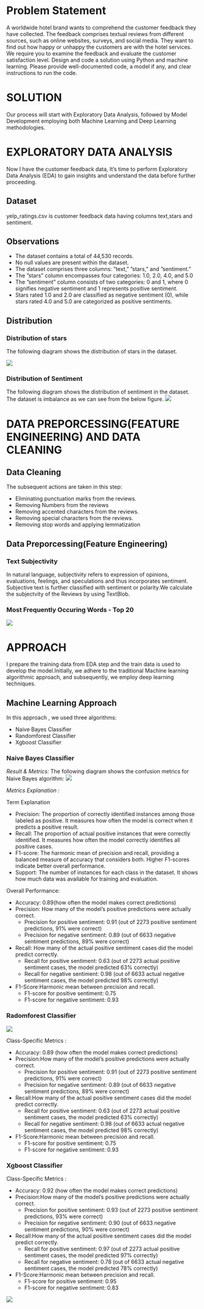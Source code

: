 # Problem Statement
A worldwide hotel brand wants to comprehend the customer feedback they have collected. The feedback
comprises textual reviews from different sources, such as online websites, surveys, and social media.
They want to find out how happy or unhappy the customers are with the hotel services. We require you
to examine the feedback and evaluate the customer satisfaction level. Design and code a solution using
Python and machine learning. Please provide well-documented code, a model if any, and clear instructions
to run the code.

# SOLUTION
Our process will start with Exploratory Data Analysis, followed by Model Development employing both
Machine Learning and Deep Learning methodologies.
# EXPLORATORY DATA ANALYSIS
Now I have the customer feedback data, It’s time to perform Exploratory Data Analysis (EDA) to gain
insights and understand the data before further proceeding.
## Dataset
yelp_ratings.ċsv is customer feedback data having columns text,stars and sentiment.
## Observations
* The dataset contains a total of 44,530 records.
* No null values are present within the dataset.
* The dataset comprises three columns: ”text,” ”stars,” and ”sentiment.”
* The ”stars” column encompasses four categories: 1.0, 2.0, 4.0, and 5.0
* The ”sentiment” column consists of two categories: 0 and 1, where 0 signifies negative sentiment
and 1 represents positive sentiment.
* Stars rated 1.0 and 2.0 are classified as negative sentiment (0), while stars rated 4.0 and 5.0 are
categorized as positive sentiments.
## Distribution
### Distribution of stars
The following diagram shows the distribution of stars in the dataset.

![](star.png)
### Distribution of Sentiment
The following diagram shows the distribution of sentiment in the dataset. The dataset is imbalance as we
can see from the below figure.
![](sentiment.png)

# DATA PREPORCESSING(FEATURE ENGINEERING) AND DATA CLEANING
## Data Cleaning
The subsequent actions are taken in this step:
* Eliminating punctuation marks from the reviews.
* Removing Numbers from the reviews
* Removing accented characters from the reviews.
* Removing special characters from the reviews.
* Removing stop words and applying lemmatization
## Data Preporcessing(Feature Engineering)
### Text Subjectivity
In natural language, subjectivity refers to expression of opinions, evaluations, feelings, and speculations
and thus incorporates sentiment. Subjective text is further classified with sentiment or polarity.We
calculate the subjectvity of the Reviews by using TextBlob.
### Most Frequently Occuring Words - Top 20
![](top_20.png)

# APPROACH
I prepare the training data from EDA step and the train data is used to develop the model.Initially, we
adhere to the traditional Machine learning algorithmic approach, and subsequently, we employ deep
learning techniques.
## Machine Learning Approach
In this approach , we used three algorithms:
* Naive Bayes Classifier
* Randomforest Classifier
* Xgboost Classifier
### Naive Bayes Classifier
*Result & Metrics:* The following diagram shows the confusion metrics for Naive Bayes algorithm:
![](Naive_bayes_confusion_metrics.png)


*Metrics Explanation :*

Term Explanation
* Precision: The proportion of correctly identified instances among those labeled as positive. It
measures how often the model is correct when it predicts a positive result.
* Recall: The proportion of actual positive instances that were correctly identified. It measures how
often the model correctly identifies all positive cases.
* F1-score: The harmonic mean of precision and recall, providing a balanced measure of accuracy
that considers both. Higher F1-scores indicate better overall performance.
* Support: The number of instances for each class in the dataset. It shows how much data was
available for training and evaluation.

Overall Performance:

* Accuracy: 0.89(how often the model makes correct predictions)
* Precision: How many of the model’s positive predictions were actually correct.
  * Precision for positive sentiment: 0.91 (out of 2273 positive sentiment predictions, 91% were
correct)
  * Precision for negative sentiment: 0.89 (out of 6633 negative sentiment predictions, 89% were
correct)
* Recall: How many of the actual positive sentiment cases did the model predict correctly.
  * Recall for positive sentiment: 0.63 (out of 2273 actual positive sentiment cases, the model
predicted 63% correctly)
  * Recall for negative sentiment: 0.98 (out of 6633 actual negative sentiment cases, the model
predicted 98% correctly)
* F1-Score:Harmonic mean between precision and recall.
  * F1-score for positive sentiment: 0.75
  * F1-score for negative sentiment: 0.93
### Radomforest Classifier
![](random_forest_confusion_metrics.png)

Class-Specific Metrics :
* Accuracy: 0.89 (how often the model makes correct predictions)
* Precision:How many of the model’s positive predictions were actually correct.
  * Precision for positive sentiment: 0.91 (out of 2273 positive sentiment predictions, 91% were
correct)
  * Precision for negative sentiment: 0.89 (out of 6633 negative sentiment predictions, 89% were
correct)
* Recall:How many of the actual positive sentiment cases did the model predict correctly.
  * Recall for positive sentiment: 0.63 (out of 2273 actual positive sentiment cases, the model
predicted 63% correctly)
  * Recall for negative sentiment: 0.98 (out of 6633 actual negative sentiment cases, the model
predicted 98% correctly)
* F1-Score:Harmonic mean between precision and recall.
  * F1-score for positive sentiment: 0.75
  * F1-score for negative sentiment: 0.93
### Xgboost Classifier
Class-Specific Metrics :
* Accuracy: 0.92 (how often the model makes correct predictions)
* Precision:How many of the model’s positive predictions were actually correct.
  * Precision for positive sentiment: 0.93 (out of 2273 positive sentiment predictions, 93% were
correct)
  * Precision for negative sentiment: 0.90 (out of 6633 negative sentiment predictions, 90% were
correct)
* Recall:How many of the actual positive sentiment cases did the model predict correctly.
  * Recall for positive sentiment: 0.97 (out of 2273 actual positive sentiment cases, the model
predicted 97% correctly)
  * Recall for negative sentiment: 0.78 (out of 6633 actual negative sentiment cases, the model
predicted 78% correctly)
* F1-Score:Harmonic mean between precision and recall.
  * F1-score for positive sentiment: 0.95
  * F1-score for negative sentiment: 0.83

 ![](xgboost_confusion_metrics.png)
